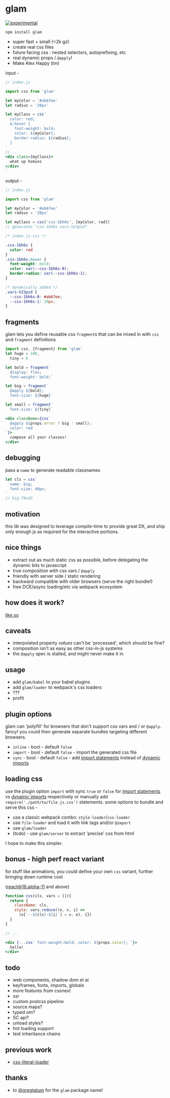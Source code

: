 # glam

[![experimental](http://badges.github.io/stability-badges/dist/experimental.svg)](http://github.com/badges/stability-badges)

`npm install glam`

- super fast + small (<2k gz)
- create real css files
- future facing css : nested selectors, autoprefixing, etc 
- real dynamic props / `@apply`!
- Make Alex Happy (tm)

input -
```jsx
// index.js

import css from 'glam'

let myColor = '#ab67ee'
let radius = '20px'

let myClass = css`
  color: red;
  &:hover {
    font-weight: bold;
    color: ${myColor};
    border-radius: ${radius};
  }
`
// ...
<div class={myClass}>
  what up homies
</div>
`

```

output -   
```jsx
// index.js

import css from 'glam'

let myColor = '#ab67ee'
let radius = '20px'

let myClass = css('css-1bh6s', [myColor, rad]) 
// generates "css-1bh6s vars-h23psd"
```

```css
/* index.js.css */

.css-1bh6s {
  color: red
}
.css-1bh6s:hover {
  font-weight: bold;
  color: var(--css-1bh6s-0);
  border-radius: var(--css-1bh6s-1);
}
```

```css
/* dynamically added */
.vars-h23psd {
  --css-1bh6s-0: #ab67ee;
  --css-1bh6s-1: 20px;
}

```

fragments
---

glam lets you define reusable css `fragment`s that can be 
mixed in with `css` and `fragment` definitions

```jsx
import css, {fragment} from 'glam'
let huge = 100, 
  tiny = 6

let bold = fragment` 
  display: flex; 
  font-weight: bold;` 

let big = fragment` 
  @apply ${bold}; 
  font-size: ${huge}`

let small = fragment` 
  font-size: ${tiny}`

<div className={css` 
  @apply ${props.error ? big : small}; 
  color: red 
`}>
  compose all your classes!
</div>

```

debugging 
---

pass a `name` to generate readable classnames

```jsx
let cls = css`
  name: big;
  font-size: 40px;
`
// big-f8xd3
```

motivation
---

this lib was designed to leverage compile-time to provide great DX, 
and ship only enough js as required for the interactive portions. 


nice things
---

- extract out as much static css as possible, before delegating the dynamic bits to javascript 
- true composition with css vars / `@apply`
- friendly with server side / static rendering 
- backward compatible with older browsers (serve the right bundle!)
- free DCE/async loading/etc via webpack ecosystem 

how does it work?
---

[like so](https://gist.github.com/threepointone/0ef30b196682a69327c407124f33d69a)


caveats
---

- interpolated property *values* can't be 'processed', which should be fine?
- composition isn't as easy as other css-in-js systems
- the `@apply` spec is stalled, and might never make it in. 

usage
---

- add `glam/babel` to your babel plugins 
- add `glam/loader` to webpack's css loaders
- ???
- profit


plugin options
---

glam can 'polyfill' for browsers that don't support css vars and / or `@apply`. 
fancy! you could then generate separate bundles targeting different browsers.

- `inline` - bool - default `false`
- `import` - bool - default `false` - import the generated css file
- `sync` - bool - default `false` - add [import statements](https://developer.mozilla.org/en-US/docs/Web/JavaScript/Reference/Statements/import) instead of [dynamic imports](https://github.com/tc39/proposal-dynamic-import)


loading css 
---

use the plugin option `import` with sync `true` or `false` for [import statements](https://developer.mozilla.org/en-US/docs/Web/JavaScript/Reference/Statements/import) vs [dynamic imports](https://github.com/tc39/proposal-dynamic-import) respectively or manually add
`require('./path/to/file.js.css')` statements. 
some options to bundle and serve this css - 

- use a classic webpack combo: `style-loader`/`css-loader`
- use `file-loader` and load it with link tags and/or `@import`
- use `glam/loader`
- (todo) - use `glam/server` to extract 'precise' css from html 

I hope to make this simpler.


bonus - high perf react variant
---

for stuff like animations, you could define your own `css` variant, 
further bringing down runtime cost 

(react@16.alpha-11 and above)

```jsx
function css(cls, vars = []){
  return {
    className: cls,
    style: vars.reduce((o, v, i) => 
      (o[`--${cls}-${i}`] = v, o), {})
  }
}

// ...

<div {...css` font-weight:bold; color: ${props.color}; `}>
  hello!
</div>

```


todo
---
- web components, shadow dom et al
- keyframes, fonts, imports, globals
- more features from cssnext
- ssr
- custom postcss pipeline
- source maps?
- typed om?
- SC api?
- unload styles?
- hot loading support 
- test inheritance chains 

previous work
---

- [css-literal-loader](https://github.com/4Catalyzer/css-literal-loader)


thanks
---

- to [@gregtatum](https://github.com/gregtatum) for the `glam` package name!

